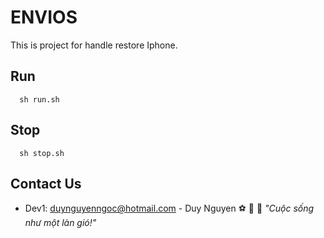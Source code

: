 # ENVIOS

This is project for handle restore Iphone.


## Run

```
  sh run.sh
```

## Stop

```
  sh stop.sh
```


## Contact Us

- Dev1: duynguyenngoc@hotmail.com - Duy Nguyen  :soccer: :christmas_tree: :basketball: *"Cuộc sống như một làn gió!"*


